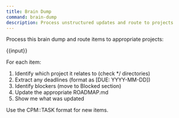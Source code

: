 ```yaml
---
title: Brain Dump
command: brain-dump
description: Process unstructured updates and route to projects
---
```


Process this brain dump and route items to appropriate projects:

{{input}}

For each item:
1. Identify which project it relates to (check */ directories)
2. Extract any deadlines (format as [DUE: YYYY-MM-DD])
3. Identify blockers (move to Blocked section)
4. Update the appropriate ROADMAP.md
5. Show me what was updated

Use the CPM::TASK format for new items.